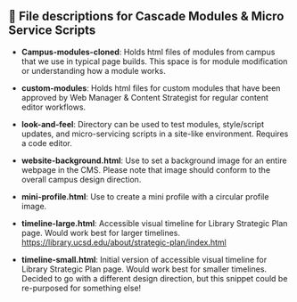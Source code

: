 ## :file_folder: File descriptions for Cascade Modules & Micro Service Scripts

- **Campus-modules-cloned**: Holds html files of modules from campus that we use in typical page builds. This space is for module modification or understanding how a module works.

- **custom-modules**: Holds html files for custom modules that have been approved by Web Manager & Content Strategist for regular content editor workflows.

- **look-and-feel**: Directory can be used to test modules, style/script updates, and micro-servicing scripts in a site-like environment. Requires a code editor.

- **website-background.html**: Use to set a background image for an entire webpage in the CMS. Please note that image should conform to the overall campus design direction.  

- **mini-profile.html**: Use to create a mini profile with a circular profile image.
  
- **timeline-large.html**: Accessible visual timeline for Library Strategic Plan page. Would work best for larger timelines. https://library.ucsd.edu/about/strategic-plan/index.html  
  
  <!-- - Desktop preview:  
    - ![image of visual timeline desktop view](/assets/visual-timeline-desktop.png)
  
  - Mobile preview:  
    - ![image of visual timeline mobile view](/assets/visual-timeline-mobile.png) -->
  
- **timeline-small.html**: Initial version of accessible visual timeline for Library Strategic Plan page. Would work best for smaller timelines. Decided to go with a different design direction, but this snippet could be re-purposed for something else!
